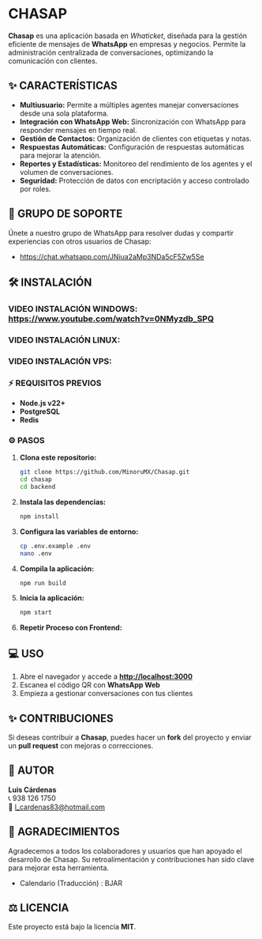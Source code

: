 # CHASAP

**Chasap** es una aplicación basada en *Whaticket*, diseñada para la gestión eficiente de mensajes de **WhatsApp** en empresas y negocios. Permite la administración centralizada de conversaciones, optimizando la comunicación con clientes.

## ✨ CARACTERÍSTICAS

- **Multiusuario:** Permite a múltiples agentes manejar conversaciones desde una sola plataforma.  
- **Integración con WhatsApp Web:** Sincronización con WhatsApp para responder mensajes en tiempo real.  
- **Gestión de Contactos:** Organización de clientes con etiquetas y notas.  
- **Respuestas Automáticas:** Configuración de respuestas automáticas para mejorar la atención.  
- **Reportes y Estadísticas:** Monitoreo del rendimiento de los agentes y el volumen de conversaciones.  
- **Seguridad:** Protección de datos con encriptación y acceso controlado por roles.  

## 🤝 GRUPO DE SOPORTE

Únete a nuestro grupo de WhatsApp para resolver dudas y compartir experiencias con otros usuarios de Chasap:
- https://chat.whatsapp.com/JNiua2aMp3NDa5cF5Zw5Se

## 🛠 INSTALACIÓN
### VIDEO INSTALACIÓN WINDOWS: https://www.youtube.com/watch?v=0NMyzdb_SPQ
### VIDEO INSTALACIÓN LINUX:
### VIDEO INSTALACIÓN VPS:

### ⚡ REQUISITOS PREVIOS

- **Node.js v22+**  
- **PostgreSQL**  
- **Redis**  

### ⚙ PASOS

1. **Clona este repositorio:**  
   ```sh
   git clone https://github.com/MinoruMX/Chasap.git
   cd chasap
   cd backend
   ```

2. **Instala las dependencias:**  
   ```sh
   npm install
   ```

3. **Configura las variables de entorno:**  
   ```sh
   cp .env.example .env
   nano .env
   ```

4. **Compila la aplicación:**  
   ```sh
   npm run build
   ```

5. **Inicia la aplicación:**  
   ```sh
   npm start
   ```
6. **Repetir Proceso con Frontend:** 

## 💻 USO

1. Abre el navegador y accede a **[http://localhost:3000](http://localhost:3000)**  
2. Escanea el código QR con **WhatsApp Web**  
3. Empieza a gestionar conversaciones con tus clientes  

## ✨ CONTRIBUCIONES

Si deseas contribuir a **Chasap**, puedes hacer un **fork** del proyecto y enviar un **pull request** con mejoras o correcciones.

## 👤 AUTOR

**Luis Cárdenas**  
📞 938 126 1750  
📧 l_cardenas83@hotmail.com  

## 🙌 AGRADECIMIENTOS

Agradecemos a todos los colaboradores y usuarios que han apoyado el desarrollo de Chasap. Su retroalimentación y contribuciones han sido clave para mejorar esta herramienta.
- Calendario (Traducción) : BJAR
  

## ⚖️ LICENCIA

Este proyecto está bajo la licencia **MIT**.

